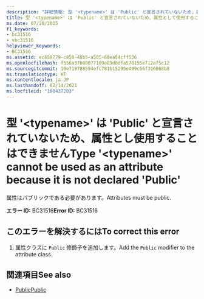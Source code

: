 ```yaml
---
description: "詳細情報: 型 '<typename>' は 'Public' と宣言されていないため、属性として使用することはできません"
title: 型 '<typename>' は 'Public' と宣言されていないため、属性として使用することはできません
ms.date: 07/20/2015
f1_keywords:
- bc31516
- vbc31516
helpviewer_keywords:
- BC31516
ms.assetid: ec659779-c850-48b5-a585-68ea84cff536
ms.openlocfilehash: f556a37b00077109e89d0dfa570155e712af5c12
ms.sourcegitcommit: 10e719780594efc781b15295e499c66f316068b8
ms.translationtype: HT
ms.contentlocale: ja-JP
ms.lasthandoff: 02/14/2021
ms.locfileid: "100437203"
---
```

# <a name="type-typename-cannot-be-used-as-an-attribute-because-it-is-not-declared-public"></a><span data-ttu-id="681da-103">型 '\<typename>' は 'Public' と宣言されていないため、属性とし使用することはできません</span><span class="sxs-lookup"><span data-stu-id="681da-103">Type '\<typename>' cannot be used as an attribute because it is not declared 'Public'</span></span>

<span data-ttu-id="681da-104">属性はパブリックである必要があります。</span><span class="sxs-lookup"><span data-stu-id="681da-104">Attributes must be public.</span></span>  
  
 <span data-ttu-id="681da-105">**エラー ID:** BC31516</span><span class="sxs-lookup"><span data-stu-id="681da-105">**Error ID:** BC31516</span></span>  
  
## <a name="to-correct-this-error"></a><span data-ttu-id="681da-106">このエラーを解決するには</span><span class="sxs-lookup"><span data-stu-id="681da-106">To correct this error</span></span>  
  
1. <span data-ttu-id="681da-107">属性クラスに `Public` 修飾子を追加します。</span><span class="sxs-lookup"><span data-stu-id="681da-107">Add the `Public` modifier to the attribute class.</span></span>  
  
## <a name="see-also"></a><span data-ttu-id="681da-108">関連項目</span><span class="sxs-lookup"><span data-stu-id="681da-108">See also</span></span>

- [<span data-ttu-id="681da-109">Public</span><span class="sxs-lookup"><span data-stu-id="681da-109">Public</span></span>](../language-reference/modifiers/public.md)
